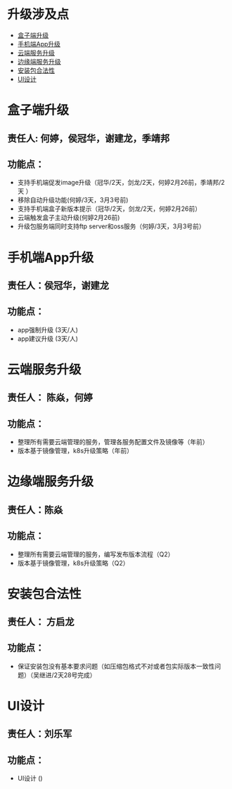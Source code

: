 # 升级涉及点
- [盒子端升级](#盒子端升级)
- [手机端App升级](#手机端App升级)
- [云端服务升级](#云端服务升级)
- [边缘端服务升级](#边缘端服务升级)
- [安装包合法性](#安装包合法性)
- [UI设计](#UI设计)

# 盒子端升级
## 责任人: 何婷，侯冠华，谢建龙，季靖邦
## 功能点：
* 支持手机端促发image升级（冠华/2天，剑龙/2天，何婷2月26前，季靖邦/2天 ）
* 移除自动升级功能(何婷/3天，3月3号前)
* 支持手机端盒子新版本提示（冠华/2天，剑龙/2天，何婷2月26前）
* 云端触发盒子主动升级(何婷2月26前)
* 升级包服务端同时支持ftp server和oss服务（何婷/3天，3月3号前）


# 手机端App升级
## 责任人：侯冠华，谢建龙
## 功能点：
* app强制升级 (3天/人)
* app建议升级 (3天/人)



# 云端服务升级
## 责任人： 陈焱，何婷
## 功能点：
* 整理所有需要云端管理的服务，管理各服务配置文件及镜像等（年前）
* 版本基于镜像管理，k8s升级策略（年前）


# 边缘端服务升级
## 责任人：陈焱
## 功能点：
* 整理所有需要云端管理的服务，编写发布版本流程（Q2）
* 版本基于镜像管理，k8s升级策略（Q2）

# 安装包合法性
## 责任人： 方启龙
## 功能点：
* 保证安装包没有基本要求问题（如压缩包格式不对或者包实际版本一致性问题）（吴继进/2天28号完成）

# UI设计
## 责任人：刘乐军
## 功能点：
* UI设计 ()

